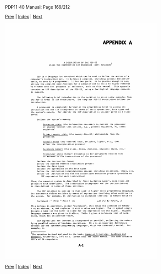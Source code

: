 PDP11-40 Manual: Page 169/212

[Prev](pdp11-40-000168.html) | [Index](index.html) | [Next](pdp11-40-000170.html)

![](pdp11-40-000169.gif)

[Prev](pdp11-40-000168.html) | [Index](index.html) | [Next](pdp11-40-000170.html)

